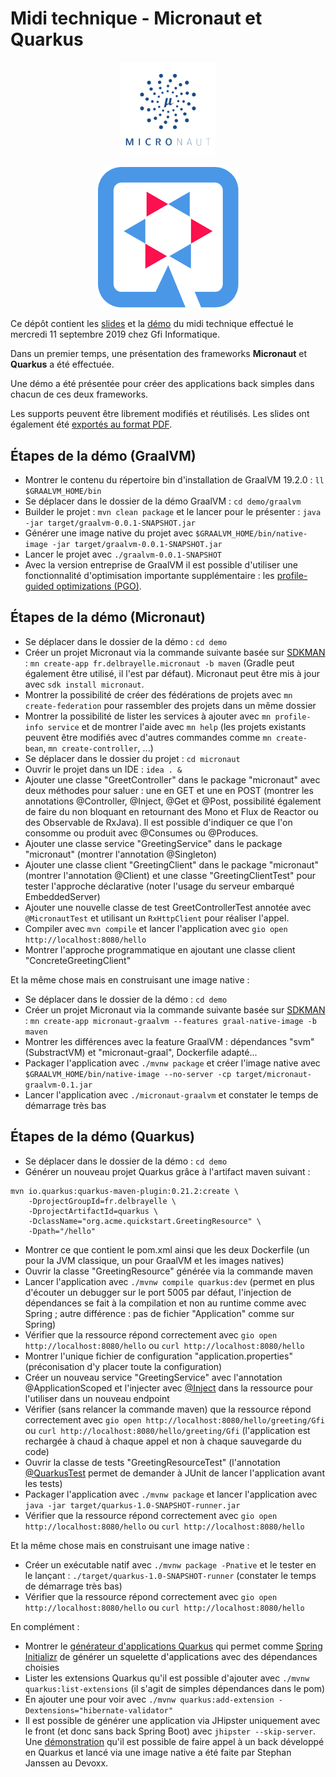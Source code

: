 # Midi technique - Micronaut et Quarkus

<p align="center"><img src="https://github.com/fdelbrayelle/midi-tech-micronaut-quarkus/blob/master/slides/src/images/micronaut-github.png" width="30%" /></p>
<p align="center"><img src="https://github.com/fdelbrayelle/midi-tech-micronaut-quarkus/blob/master/slides/src/images/quarkus-github.png" /></p>

Ce dépôt contient les [slides](https://github.com/fdelbrayelle/midi-tech-micronaut-quarkus/blob/master/slides) et la [démo](https://github.com/fdelbrayelle/midi-tech-micronaut-quarkus/blob/master/demo) du midi technique effectué le mercredi 11 septembre 2019 chez Gfi Informatique.

Dans un premier temps, une présentation des frameworks __Micronaut__ et __Quarkus__ a été effectuée.

Une démo a été présentée pour créer des applications back simples dans chacun de ces deux frameworks.

Les supports peuvent être librement modifiés et réutilisés. Les slides ont également été [exportés au format PDF](https://github.com/fdelbrayelle/midi-tech-micronaut-quarkus/blob/master/slides/presentation.pdf).

## Étapes de la démo (GraalVM)

- Montrer le contenu du répertoire bin d'installation de GraalVM 19.2.0 : `ll $GRAALVM_HOME/bin`
- Se déplacer dans le dossier de la démo GraalVM : `cd demo/graalvm`
- Builder le projet : `mvn clean package` et le lancer pour le présenter : `java -jar target/graalvm-0.0.1-SNAPSHOT.jar`
- Générer une image native du projet avec `$GRAALVM_HOME/bin/native-image -jar target/graalvm-0.0.1-SNAPSHOT.jar`
- Lancer le projet avec `./graalvm-0.0.1-SNAPSHOT`
- Avec la version entreprise de GraalVM il est possible d'utiliser une fonctionnalité d'optimisation importante supplémentaire : les [profile-guided optimizations (PGO)](https://www.graalvm.org/docs/reference-manual/aot-compilation/#profile-guided-optimizations).

## Étapes de la démo (Micronaut)

- Se déplacer dans le dossier de la démo : `cd demo`
- Créer un projet Micronaut via la commande suivante basée sur [SDKMAN](https://sdkman.io/install) : `mn create-app fr.delbrayelle.micronaut -b maven` (Gradle peut également être utilisé, il l'est par défaut). Micronaut peut être mis à jour avec `sdk install micronaut`.
- Montrer la possibilité de créer des fédérations de projets avec `mn create-federation` pour rassembler des projets dans un même dossier
- Montrer la possibilité de lister les services à ajouter avec `mn profile-info service` et de montrer l'aide avec `mn help` (les projets existants peuvent être modifiés avec d'autres commandes comme `mn create-bean`, `mn create-controller`, ...)
- Se déplacer dans le dossier du projet : `cd micronaut`
- Ouvrir le projet dans un IDE : `idea . &`
- Ajouter une classe "GreetController" dans le package "micronaut" avec deux méthodes pour saluer : une en GET et une en POST (montrer les annotations @Controller, @Inject, @Get et @Post, possibilité également de faire du non bloquant en retournant des Mono et Flux de Reactor ou des Observable de RxJava). Il est possible d'indiquer ce que l'on consomme ou produit avec @Consumes ou @Produces. 
- Ajouter une classe service "GreetingService" dans le package "micronaut" (montrer l'annotation @Singleton)
- Ajouter une classe client "GreetingClient" dans le package "micronaut" (montrer l'annotation @Client) et une classe "GreetingClientTest" pour tester l'approche déclarative (noter l'usage du serveur embarqué EmbeddedServer)
- Ajouter une nouvelle classe de test GreetControllerTest annotée avec `@MicronautTest` et utilisant un `RxHttpClient` pour réaliser l'appel.
- Compiler avec `mvn compile` et lancer l'application avec `gio open http://localhost:8080/hello`
- Montrer l'approche programmatique en ajoutant une classe client "ConcreteGreetingClient"

Et la même chose mais en construisant une image native :

- Se déplacer dans le dossier de la démo : `cd demo`
- Créer un projet Micronaut via la commande suivante basée sur [SDKMAN](https://sdkman.io/install) : `mn create-app micronaut-graalvm --features graal-native-image -b maven`
- Montrer les différences avec la feature GraalVM : dépendances "svm" (SubstractVM) et "micronaut-graal", Dockerfile adapté...
- Packager l'application avec `./mvnw package` et créer l'image native avec `$GRAALVM_HOME/bin/native-image --no-server -cp target/micronaut-graalvm-0.1.jar`
- Lancer l'application avec `./micronaut-graalvm` et constater le temps de démarrage très bas

## Étapes de la démo (Quarkus)

- Se déplacer dans le dossier de la démo : `cd demo`
- Générer un nouveau projet Quarkus grâce à l'artifact maven suivant :

```
mvn io.quarkus:quarkus-maven-plugin:0.21.2:create \
    -DprojectGroupId=fr.delbrayelle \
    -DprojectArtifactId=quarkus \
    -DclassName="org.acme.quickstart.GreetingResource" \
    -Dpath="/hello"
```

- Montrer ce que contient le pom.xml ainsi que les deux Dockerfile (un pour la JVM classique, un pour GraalVM et les images natives)
- Ouvrir la classe "GreetingResource" générée via la commande maven
- Lancer l'application avec `./mvnw compile quarkus:dev` (permet en plus d'écouter un debugger sur le port 5005 par défaut, l'injection de dépendances se fait à la compilation et non au runtime comme avec Spring ; autre différence : pas de fichier "Application" comme sur Spring)
- Vérifier que la ressource répond correctement avec `gio open http://localhost:8080/hello` ou `curl http://localhost:8080/hello`
- Montrer l'unique fichier de configuration "application.properties" (préconisation d'y placer toute la configuration)
- Créer un nouveau service "GreetingService" avec l'annotation @ApplicationScoped et l'injecter avec [@Inject](https://quarkus.io/blog/quarkus-dependency-injection/) dans la ressource pour l'utiliser dans un nouveau endpoint
- Vérifier (sans relancer la commande maven) que la ressource répond correctement avec `gio open http://localhost:8080/hello/greeting/Gfi` ou `curl http://localhost:8080/hello/greeting/Gfi` (l'application est rechargée à chaud à chaque appel et non à chaque sauvegarde du code)
- Ouvrir la classe de tests "GreetingResourceTest" (l'annotation [@QuarkusTest](https://quarkus.io/guides/tests-with-coverage-guide) permet de demander à JUnit de lancer l'application avant les tests)
- Packager l'application avec `./mvnw package` et lancer l'application avec `java -jar target/quarkus-1.0-SNAPSHOT-runner.jar`
- Vérifier que la ressource répond correctement avec `gio open http://localhost:8080/hello` ou `curl http://localhost:8080/hello`

Et la même chose mais en construisant une image native :

- Créer un exécutable natif avec `./mvnw package -Pnative` et le tester en le lançant : `./target/quarkus-1.0-SNAPSHOT-runner` (constater le temps de démarrage très bas)
- Vérifier que la ressource répond correctement avec `gio open http://localhost:8080/hello` ou `curl http://localhost:8080/hello`

En complément :

- Montrer le [générateur d'applications Quarkus](https://code.quarkus.io/) qui permet comme [Spring Initializr](https://start.spring.io/) de générer un squelette d'applications avec des dépendances choisies
- Lister les extensions Quarkus qu'il est possible d'ajouter avec `./mvnw quarkus:list-extensions` (il s'agit de simples dépendances dans le pom)
- En ajouter une pour voir avec `./mvnw quarkus:add-extension -Dextensions="hibernate-validator"`
- Il est possible de générer une application via JHipster uniquement avec le front (et donc sans back Spring Boot) avec `jhipster --skip-server`. Une [démonstration](https://github.com/devoxx/quarkusHipster) qu'il est possible de faire appel à un back développé en Quarkus et lancé via une image native a été faite par Stephan Janssen au Devoxx.
